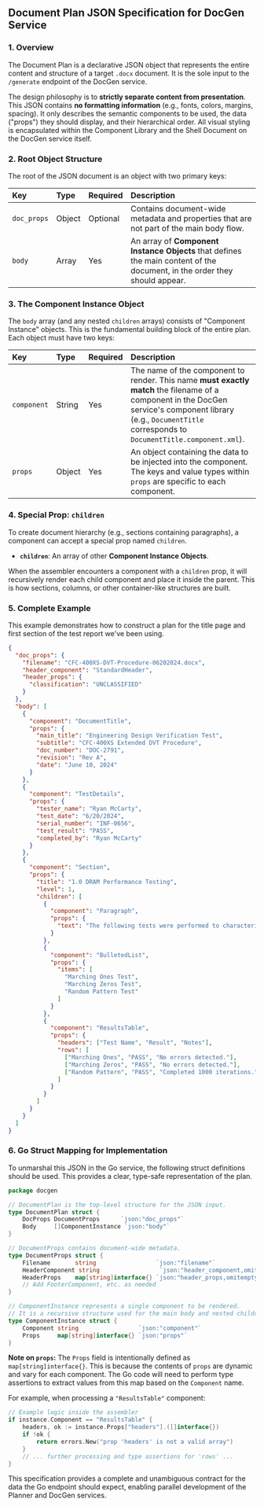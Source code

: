 ## Document Plan JSON Specification for DocGen Service

### 1. Overview

The Document Plan is a declarative JSON object that represents the entire content and structure of a target `.docx` document. It is the sole input to the `/generate` endpoint of the DocGen service.

The design philosophy is to **strictly separate content from presentation**. This JSON contains **no formatting information** (e.g., fonts, colors, margins, spacing). It only describes the semantic components to be used, the data ("props") they should display, and their hierarchical order. All visual styling is encapsulated within the Component Library and the Shell Document on the DocGen service itself.

### 2. Root Object Structure

The root of the JSON document is an object with two primary keys:

| Key | Type | Required | Description |
| :-- | :--- | :--- | :--- |
| `doc_props` | Object | Optional | Contains document-wide metadata and properties that are not part of the main body flow. |
| `body` | Array | Yes | An array of **Component Instance Objects** that defines the main content of the document, in the order they should appear. |

### 3. The Component Instance Object

The `body` array (and any nested `children` arrays) consists of "Component Instance" objects. This is the fundamental building block of the entire plan. Each object must have two keys:

| Key | Type | Required | Description |
| :-- | :--- | :--- | :--- |
| `component` | String | Yes | The name of the component to render. This name **must exactly match** the filename of a component in the DocGen service's component library (e.g., `DocumentTitle` corresponds to `DocumentTitle.component.xml`). |
| `props` | Object | Yes | An object containing the data to be injected into the component. The keys and value types within `props` are specific to each component. |

### 4. Special Prop: `children`

To create document hierarchy (e.g., sections containing paragraphs), a component can accept a special prop named `children`.

*   **`children`**: An array of other **Component Instance Objects**.

When the assembler encounters a component with a `children` prop, it will recursively render each child component and place it inside the parent. This is how sections, columns, or other container-like structures are built.

### 5. Complete Example

This example demonstrates how to construct a plan for the title page and first section of the test report we've been using.

```json
{
  "doc_props": {
    "filename": "CFC-400XS-DVT-Procedure-06202024.docx",
    "header_component": "StandardHeader",
    "header_props": {
      "classification": "UNCLASSIFIED"
    }
  },
  "body": [
    {
      "component": "DocumentTitle",
      "props": {
        "main_title": "Engineering Design Verification Test",
        "subtitle": "CFC-400XS Extended DVT Procedure",
        "doc_number": "DOC-2791",
        "revision": "Rev A",
        "date": "June 10, 2024"
      }
    },
    {
      "component": "TestDetails",
      "props": {
        "tester_name": "Ryan McCarty",
        "test_date": "6/20/2024",
        "serial_number": "INF-0656",
        "test_result": "PASS",
        "completed_by": "Ryan McCarty"
      }
    },
    {
      "component": "Section",
      "props": {
        "title": "1.0 DRAM Performance Testing",
        "level": 1,
        "children": [
          {
            "component": "Paragraph",
            "props": {
              "text": "The following tests were performed to characterize memory performance."
            }
          },
          {
            "component": "BulletedList",
            "props": {
              "items": [
                "Marching Ones Test",
                "Marching Zeros Test",
                "Random Pattern Test"
              ]
            }
          },
          {
            "component": "ResultsTable",
            "props": {
              "headers": ["Test Name", "Result", "Notes"],
              "rows": [
                ["Marching Ones", "PASS", "No errors detected."],
                ["Marching Zeros", "PASS", "No errors detected."],
                ["Random Pattern", "PASS", "Completed 1000 iterations."]
              ]
            }
          }
        ]
      }
    }
  ]
}
```

### 6. Go Struct Mapping for Implementation

To unmarshal this JSON in the Go service, the following struct definitions should be used. This provides a clear, type-safe representation of the plan.

```go
package docgen

// DocumentPlan is the top-level structure for the JSON input.
type DocumentPlan struct {
	DocProps DocumentProps      `json:"doc_props"`
	Body     []ComponentInstance `json:"body"`
}

// DocumentProps contains document-wide metadata.
type DocumentProps struct {
	Filename       string                 `json:"filename"`
	HeaderComponent string                 `json:"header_component,omitempty"`
	HeaderProps    map[string]interface{} `json:"header_props,omitempty"`
    // Add FooterComponent, etc. as needed
}

// ComponentInstance represents a single component to be rendered.
// It is a recursive structure used for the main body and nested children.
type ComponentInstance struct {
	Component string                 `json:"component"`
	Props     map[string]interface{} `json:"props"`
}
```

**Note on `props`:** The `Props` field is intentionally defined as `map[string]interface{}`. This is because the contents of `props` are dynamic and vary for each component. The Go code will need to perform type assertions to extract values from this map based on the `Component` name.

For example, when processing a `"ResultsTable"` component:

```go
// Example logic inside the assembler
if instance.Component == "ResultsTable" {
    headers, ok := instance.Props["headers"].([]interface{})
    if !ok {
        return errors.New("prop 'headers' is not a valid array")
    }
    // ... further processing and type assertions for 'rows' ...
}
```

This specification provides a complete and unambiguous contract for the data the Go endpoint should expect, enabling parallel development of the Planner and DocGen services.